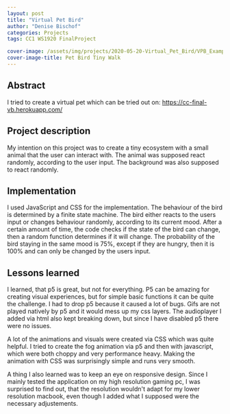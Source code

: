 ```yaml
---
layout: post
title: "Virtual Pet Bird"
author: "Denise Bischof"
categories: Projects
tags: CC1 WS1920 FinalProject

cover-image: /assets/img/projects/2020-05-20-Virtual_Pet_Bird/VPB_Example.png
cover-image-title: Pet Bird Tiny Walk
---
```


## Abstract
I tried to create a virtual pet which can be tried out on:
https://cc-final-vb.herokuapp.com/

## Project description
My intention on this project was to create a tiny ecosystem with a small animal that the user can interact with. The animal was supposed react randomly, according to the user input. The background was also supposed to react randomly.


## Implementation
I used JavaScript and CSS for the implementation. The behaviour of the bird is determined by a finite state machine. 
The bird either reacts to the users input or changes behaviour randomly, 
according to its current mood. After a certain amount of time, the code checks if the state of the bird can change, 
then a random function determines if it will change. The probability of the bird staying in the same mood is 75%, 
except if they are hungry, then it is 100% and can only be changed by the users input.

## Lessons learned
I learned, that p5 is great, but not for everything. P5 can be amazing for creating visual experiences, but for simple basic functions it can be quite the challenge. I had to drop p5 because it caused a lot of bugs. Gifs are not played natively by p5 and it would mess up my css layers. The audioplayer I added via html also kept breaking down, but since I have disabled p5 there were no issues.

A lot of the animations and visuals were created via CSS which was quite helpful. I tried to create the fog animation via p5 and then with javascript, which were both choppy and very performance heavy. Making the animation with CSS was surprisingly simple and runs very smooth.

A thing I also learned was to keep an eye on responsive design. Since I mainly tested the application on my high resolution gaming pc, I was surprised to find out, that the resolution wouldn't adapt for my lower resolution macbook, even though I added what I supposed were the necessary adjustements.
